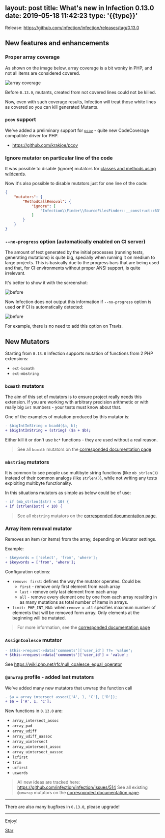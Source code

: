 layout: post
title: What's new in Infection 0.13.0
date: 2019-05-18 11:42:23
type: '{{type}}'
---

Release: https://github.com/infection/infection/releases/tag/0.13.0

## New features and enhancements

### Proper array coverage

As shown on the image below, array coverage is a bit wonky in PHP, and not all items are considered covered.

![array coverage](/images/posts/0-13-0/array_coverage.png)

Before `0.13.0`, mutants, created from not covered lines could not be killed.

Now, even with such coverage results, Infection will treat those white lines as covered so you can kill generated Mutants.

### `pcov` support

We've added a preliminary support for [`pcov`](https://github.com/krakjoe/pcov) - quite new CodeCoverage compatible driver for PHP.

* https://github.com/krakjoe/pcov

### Ignore mutator on particular line of the code

It was possible to disable (ignore) mutators for [classes and methods using wildcards](/guide/how-to.html#Disable-in-particular-class-or-method).

Now it's also possible to disable mutators just for one line of the code:

```json
{
    "mutators": {
        "MethodCallRemoval": {
            "ignore": [
                "Infection\\Finder\\SourceFilesFinder::__construct::63"
            ]
        }
    }
}
```

### `--no-progress` option (automatically enabled on CI server)

The amount of text generated by the initial processes (running tests, generating mutations) is quite big, specially when running it on medium to large projects. This is basically due to the progress bars that are being used and that, for CI environments without proper ANSI support, is quite irrelevant.

It's better to show it with the screenshot:

![before](/images/posts/0-13-0/output_1.png)

Now Infection does not output this information if `--no-progress` option is used **or** if CI is automatically detected:

![before](/images/posts/0-13-0/output_2.png)

For example, there is no need to add this option on Travis. 

## New Mutators

Starting from `0.13.0` Infection supports mutation of functions from 2 PHP extensions:

* `ext-bcmath`
* `ext-mbstring`

### `bcmath` mutators

The aim of this set of mutators is to ensure project really needs this extension. If you are working with arbitrary precision arithmetic or with really big `int` numbers - your tests must know about that.

One of the examples of mutation produced by this mutator is:

```diff
- $bigIntInString = bcadd($a, b);
+ $bigIntInString = (string) ($a + $b);
```

Either kill it or don't use `bc*` functions - they are used without a real reason.

> See all `bcmath` mutators on the [corresponded documentation page](/guide/mutators.html#BCMath).

### `mbstring` mutators

It is common to see people use multibyte string functions (like `mb_strlen()`) instead of their common analogs (like `strlen()`), while not writing any tests exploiting multibyte functionality.

In this situations mutators as simple as below could be of use:

```diff
- if (mb_strlen($str) < 10) {
+ if (strlen($str) < 10) {
```

> See all `mbstring` mutators on the [corresponded documentation page](/guide/mutators.html#MBString).

### Array item removal mutator

Removes an item (or items) from the array, depending on Mutator settings.

Example:

```diff
- $keywords = ['select', 'from', 'where'];
+ $keywords = ['from', 'where'];
```

Configuration options:

* `remove: first`: defines the way the mutator operates. Could be:
   - `first` - remove only first element from each array
   - `last` - remove only last element from each array
   - `all` - remove every element one by one from each array resulting in as many mutations as total number of items in arrays.
* `limit: PHP_INT_MAX`: when `remove = all` specifies maximum number of elements that will be removed form array. Only elements at the beginning will be mutated.

> For more information, see the [corresponded documentation page](/guide/mutators.html#Removal-Mutators)

### `AssignCoalesce` mutator

```diff
- $this->request->data['comments']['user_id'] ??= 'value';
+ $this->request->data['comments']['user_id'] = 'value';
```

See https://wiki.php.net/rfc/null_coalesce_equal_operator

### `@unwrap` profile - added last mutators

We've added many new mutators that unwrap the function call

```diff
- $a = array_intersect_assoc(['A', 1, 'C'], ['D']);
+ $a = ['A', 1, 'C'];
```

New functions in `0.13.0` are:

* `array_intersect_assoc`
* `array_pad`
* `array_udiff`
* `array_udiff_uassoc`
* `array_uintersect`
* `array_uintersect_assoc`
* `array_uintersect_uassoc`
* `lcfirst`
* `trim`
* `ucfirst`
* `ucwords`

> All new ideas are tracked here: https://github.com/infection/infection/issues/514
> See all existing `@unwrap` mutators on the [corresponded documentation page](/guide/mutators.html#Unwrap-Function).

---

There are also many bugfixes in `0.13.0`, please upgrade!

------

Enjoy!

<a class="github-button" href="https://github.com/infection/infection" data-icon="octicon-star" data-show-count="true" aria-label="Star infection/infection on GitHub">Star</a>
<script async defer src="https://buttons.github.io/buttons.js"></script>
